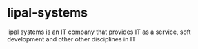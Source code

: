 # lipal-systems
lipal systems is an IT company that provides IT as a service, soft development and other other disciplines in IT
